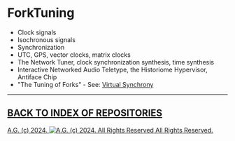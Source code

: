 ForkTuning
==========
* Clock signals
* Isochronous signals
* Synchronization
* UTC, GPS, vector clocks, matrix clocks
* The Network Tuner, clock synchronization synthesis, time synthesis
* Interactive Networked Audio Teletype, the Historiome Hypervisor, Antiface Chip
* "The Tuning of Forks" - See: [Virtual Synchrony](http://en.wikipedia.org/wiki/Virtual_synchrony)

- - - - - - - - - - -

## [BACK TO INDEX OF REPOSITORIES](https://github.com/antiface/Index)

[A.G. (c) 2024. ![A.G. (c) 2024. All Rights Reserved](https://historiotheque.files.wordpress.com/2016/11/ag_signature_official_2015_50px_cropped.jpg) All Rights Reserved.](http://alexgagnon.com)

